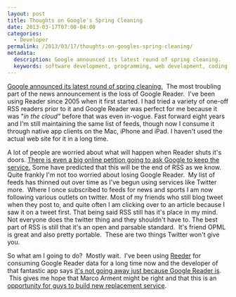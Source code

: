 ```yaml
---
layout: post
title: Thoughts on Google's Spring Cleaning
date: 2013-03-17T07:00-04:00
categories:
  - Developer
permalink: /2013/03/17/thoughts-on-googles-spring-cleaning/
metadata:
  description: Google announced its latest round of spring cleaning.
  keywords: software development, programming, web development, coding, iPhone, Google
---
```

[Google announced its latest round of spring cleaning.](http://googleblog.blogspot.com/2013/03/a-second-spring-of-cleaning.html)  The most troubling part of the news announcement is the loss of Google Reader.  I've been using Reader since 2005 when it first started. I had tried a variety of one-off RSS readers prior to it and Google Reader was perfect for me because it was "_in the cloud"_ before that was even in-vogue. Fast forward eight years and I'm still maintaining the same list of feeds, though now I consume it through native app clients on the Mac, iPhone and iPad. I haven't used the actual web site for it in a long time.

A lot of people are worried about what will happen when Reader shuts it's doors. [There is even a big online petition going to ask Google to keep the service.](https://www.change.org/petitions/google-keep-google-reader-running) Some have predicted that this will be the end of RSS as we know. Quite frankly I'm not too worried about losing Google Reader.  My list of feeds has thinned out over time as I've begun using services like Twitter more.  Where I once subscribed to feeds for news and sports I am now following various outlets on twitter. Most of my friends who still blog tweet when they post to, and quite often I am clicking over to an article because I saw it on a tweet first. That being said RSS still has it's place in my mind. Not everyone does the twitter thing and they shouldn't have to. The best part of RSS is still that it's an open and parsable standard.  It's friend OPML is great and also pretty portable.  These are two things Twitter won't give you.

So what am I going to do?  Mostly wait.  I've been using [Reeder](http://reederapp.com) for consuming Google Reader data for a long time now and the developer of that fantastic app says [it's not going away just because Google Reader is](https://twitter.com/reederapp/status/311995748482945025).  This gives me hope that Marco Arment might be right and that this is an [opportunity for guys to build new replacement service](http://www.marco.org/2013/03/13/google-reader-sunset).
